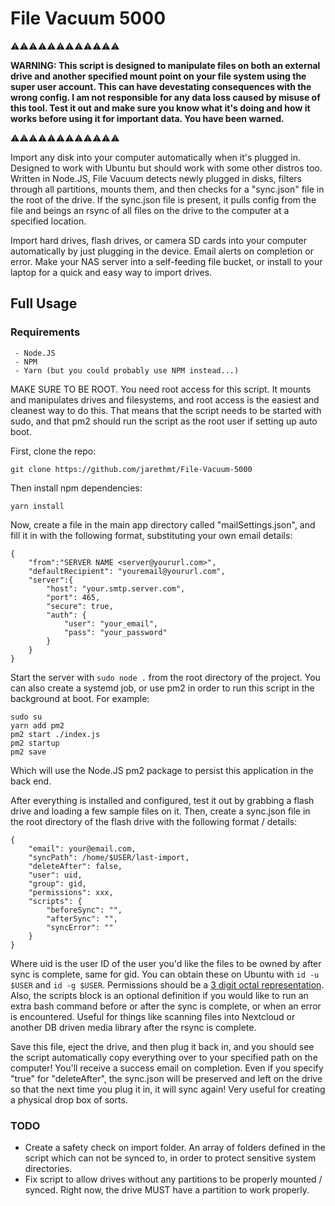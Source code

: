 # File Vacuum 5000 #

⚠️⚠️⚠️⚠️⚠️⚠️⚠️⚠️⚠️⚠️⚠️⚠️

**WARNING: This script is designed to manipulate files on both an external drive and another specified mount point on your file system using the super user account. This can have devestating consequences with the wrong config. I am not responsible for any data loss caused by misuse of this tool. Test it out and make sure you know what it's doing and how it works before using it for important data. You have been warned.**

⚠️⚠️⚠️⚠️⚠️⚠️⚠️⚠️⚠️⚠️⚠️⚠️

Import any disk into your computer automatically when it's plugged in. Designed to work with Ubuntu but should work with some other distros too. Written in Node.JS, File Vacuum detects newly plugged in disks, filters through all partitions, mounts them, and then checks for a "sync.json" file in the root of the drive. If the sync.json file is present, it pulls config from the file and beings an rsync of all files on the drive to the computer at a specified location.

Import hard drives, flash drives, or camera SD cards into your computer automatically by just plugging in the device. Email alerts on completion or error. Make your NAS server into a self-feeding file bucket, or install to your laptop for a quick and easy way to import drives.

## Full Usage ##

### Requirements ###
     - Node.JS
     - NPM
     - Yarn (but you could probably use NPM instead...)

MAKE SURE TO BE ROOT. You need root access for this script. It mounts and manipulates drives and filesystems, and root access is the easiest and cleanest way to do this. That means that the script needs to be started with sudo, and that pm2 should run the script as the root user if setting up auto boot.

First, clone the repo:

    git clone https://github.com/jarethmt/File-Vacuum-5000

Then install npm dependencies:

    yarn install

Now, create a file in the main app directory called "mailSettings.json", and fill it in with the following format, substituting your own email details:

    {
        "from":"SERVER NAME <server@yoururl.com>",
        "defaultRecipient": "youremail@yoururl.com",
        "server":{
            "host": "your.smtp.server.com",
            "port": 465,
            "secure": true,
            "auth": {
                "user": "your_email",
                "pass": "your_password"
            }
        }
    }

Start the server with `sudo node .` from the root directory of the project. You can also create a systemd job, or use pm2 in order to run this script in the background at boot. For example:

    sudo su
    yarn add pm2
    pm2 start ./index.js
    pm2 startup
    pm2 save

Which will use the Node.JS pm2 package to persist this application in the back end.

After everything is installed and configured, test it out by grabbing a flash drive and loading a few sample files on it. Then, create a sync.json file in the root directory of the flash drive with the following format / details:

    {
        "email": your@email.com,
        "syncPath": /home/$USER/last-import,
        "deleteAfter": false,
        "user": uid,
        "group": gid,
        "permissions": xxx,
        "scripts": {
            "beforeSync": "",
            "afterSync": "",
            "syncError": ""
        }
    }

Where uid is the user ID of the user you'd like the files to be owned by after sync is complete, same for gid. You can obtain these on Ubuntu with `id -u $USER` and `id -g $USER`. Permissions should be a [3 digit octal representation](https://docs.nersc.gov/filesystems/unix-file-permissions/). Also, the scripts block is an optional definition if you would like to run an extra bash command before or after the sync is complete, or when an error is encountered. Useful for things like scanning files into Nextcloud or another DB driven media library after the rsync is complete.

Save this file, eject the drive, and then plug it back in, and you should see the script automatically copy everything over to your specified path on the computer! You'll receive a success email on completion. Even if you specify "true" for "deleteAfter", the sync.json will be preserved and left on the drive so that the next time you plug it in, it will sync again! Very useful for creating a physical drop box of sorts.


### TODO ###
 - Create a safety check on import folder. An array of folders defined in the script which can not be synced to, in order to protect sensitive system directories.
 - Fix script to allow drives without any partitions to be properly mounted / synced. Right now, the drive MUST have a partition to work properly.